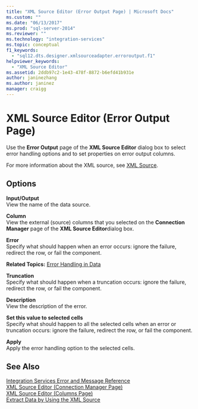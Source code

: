 ```yaml
---
title: "XML Source Editor (Error Output Page) | Microsoft Docs"
ms.custom: ""
ms.date: "06/13/2017"
ms.prod: "sql-server-2014"
ms.reviewer: ""
ms.technology: "integration-services"
ms.topic: conceptual
f1_keywords: 
  - "sql12.dts.designer.xmlsourceadapter.erroroutput.f1"
helpviewer_keywords: 
  - "XML Source Editor"
ms.assetid: 2ddb97c2-1e43-478f-8872-b6efd41b931e
author: janinezhang
ms.author: janinez
manager: craigg
---
```

# XML Source Editor (Error Output Page)
  Use the **Error Output** page of the **XML Source Editor** dialog box to select error handling options and to set properties on error output columns.  
  
 For more information about the XML source, see [XML Source](data-flow/xml-source.md).  
  
## Options  
 **Input/Output**  
 View the name of the data source.  
  
 **Column**  
 View the external (source) columns that you selected on the **Connection Manager** page of the **XML Source Editor**dialog box.  
  
 **Error**  
 Specify what should happen when an error occurs: ignore the failure, redirect the row, or fail the component.  
  
 **Related Topics:** [Error Handling in Data](data-flow/error-handling-in-data.md)  
  
 **Truncation**  
 Specify what should happen when a truncation occurs: ignore the failure, redirect the row, or fail the component.  
  
 **Description**  
 View the description of the error.  
  
 **Set this value to selected cells**  
 Specify what should happen to all the selected cells when an error or truncation occurs: ignore the failure, redirect the row, or fail the component.  
  
 **Apply**  
 Apply the error handling option to the selected cells.  
  
## See Also  
 [Integration Services Error and Message Reference](../../2014/integration-services/integration-services-error-and-message-reference.md)   
 [XML Source Editor &#40;Connection Manager Page&#41;](../../2014/integration-services/xml-source-editor-connection-manager-page.md)   
 [XML Source Editor &#40;Columns Page&#41;](../../2014/integration-services/xml-source-editor-columns-page.md)   
 [Extract Data by Using the XML Source](data-flow/extract-data-by-using-the-xml-source.md)  
  
  
